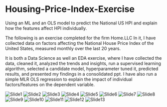 # Housing-Price-Index-Exercise
Using an ML and an OLS model to predict the National US HPI and explain how the features affect HPI individually.

The following is an exercise completed for the firm Home.LLC
In it, I have collected data on factors affecting the National House Price Index of the United States, measured monthly over the last 20 years.

It is both a Data Science as well an EDA exercise, where I have collected the data, cleaned it, analyzed the trends and insights, run a supervised learning algorithm, selected a candidate model, hyperparameter tuned it, predicted results, and presented my findings in a consolidated ppt.
I have also run a simple MLR OLS regression to explain the impact of individual factors/features on the dependent variable.


![Slide1](https://github.com/BalaniJ/Housing-Price-Index-Exercise/assets/97068370/048aa723-7b12-4913-88a7-6432574246e8)
![Slide2](https://github.com/BalaniJ/Housing-Price-Index-Exercise/assets/97068370/565c01c9-6382-478d-a71b-7f10f9a5fb89)
![Slide3](https://github.com/BalaniJ/Housing-Price-Index-Exercise/assets/97068370/f51cba35-0a9d-4d66-96e7-b707250084fa)
![Slide4](https://github.com/BalaniJ/Housing-Price-Index-Exercise/assets/97068370/b5f42047-5cf1-40e9-80d9-e187c65563db)
![Slide5](https://github.com/BalaniJ/Housing-Price-Index-Exercise/assets/97068370/18dc97c5-44be-471e-851f-cd20d2641724)
![Slide6](https://github.com/BalaniJ/Housing-Price-Index-Exercise/assets/97068370/34a093c9-a9be-4d36-b57a-1844bab3bc47)
![Slide7](https://github.com/BalaniJ/Housing-Price-Index-Exercise/assets/97068370/f9258d7d-ee91-42d3-83e1-42bc3b7ac403)
![Slide8](https://github.com/BalaniJ/Housing-Price-Index-Exercise/assets/97068370/44b2ea9c-74bc-4542-9bb8-73e5831ade77)
![Slide9](https://github.com/BalaniJ/Housing-Price-Index-Exercise/assets/97068370/d1976e39-a4a7-42fd-83f2-48181b0789f3)
![Slide10](https://github.com/BalaniJ/Housing-Price-Index-Exercise/assets/97068370/6a4b4ce1-24a5-469f-ba53-7594b361575a)
![Slide11](https://github.com/BalaniJ/Housing-Price-Index-Exercise/assets/97068370/1cc0cf2d-2b76-4d2c-b583-bcd44c2d43c8)
![Slide12](https://github.com/BalaniJ/Housing-Price-Index-Exercise/assets/97068370/6dfd3f78-22f8-4316-a8e5-30d19cc45e3f)
![Slide13](https://github.com/BalaniJ/Housing-Price-Index-Exercise/assets/97068370/7598632b-cf69-47da-a715-8438a0c6c930)
